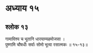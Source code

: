 # अध्याय १५

## श्लोक १३

गामाविश्य च भूतानि धारयाम्यहमोजसा ।<br>पुष्णामि चौषधीः सर्वाः सोमो भूत्वा रसात्मकः ॥ १५-१३॥<br><br>

